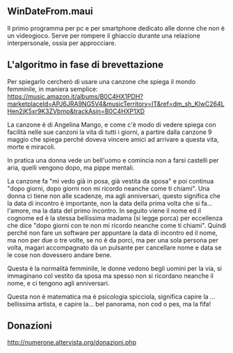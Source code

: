 ## WinDateFrom.maui
Il primo programma per pc e per smartphone dedicato alle donne che non è un videogioco.
Serve per rompere il ghiaccio durante una relazione interpersonale, ossia per approcciare.

## L'algoritmo in fase di brevettazione

Per spiegarlo cercherò di usare una canzone che spiega il mondo femminile, in maniera semplice: https://music.amazon.it/albums/B0C4HX1PDH?marketplaceId=APJ6JRA9NG5V4&musicTerritory=IT&ref=dm_sh_KlwC264LHen2jK5xr9K3ZVbmp&trackAsin=B0C4HXP1XD

La canzone è di Angelina Mango, e come c'è modo di vedere spiega con facilità nelle sue canzoni la vita di tutti i giorni, a partire dalla canzone 9 maggio che spiega perché doveva vincere amici ad arrivare a questa vita, morte e miracoli.

In pratica una donna vede un bell'uomo e comincia non a farsi castelli per aria, quelli vengono dopo, ma pippe mentali.

La canzone fa "mi vedo già in posa, già vestita da sposa" e poi continua "dopo giorni, dopo giorni non mi ricordo neanche come ti chiami".
Una donna ci tiene non alle scadenze, ma agli anniversari, questo significa che la data di incontro è importante, non la data della prima volta che si fa... l'amore, ma la data del primo incontro.
In seguito viene il nome ed il cognome ed è la stessa bellissima madama (si legge porca) per eccellenza che dice "dopo giorni con te non mi ricordo neanche come ti chiami". Quindi perché non fare un software per appuntare la data di incontro ed il nome, ma non per due o tre volte, se no è da porci, ma per una sola persona per volta, magari accompagnato da un pulsante per cancellare nome e data se le cose non dovessero andare bene.

Questa è la normalità femminile, le donne vedono begli uomini per la via, si immaginano col vestito da sposa ma spesso non si ricordano neanche il nome, e ci tengono agli anniversari.

Questa non è matematica ma è psicologia spicciola, significa capire la ... bellissima artista, e capire la... bel panorama, non cod o pes, ma la fifa!

## Donazioni

http://numerone.altervista.org/donazioni.php
